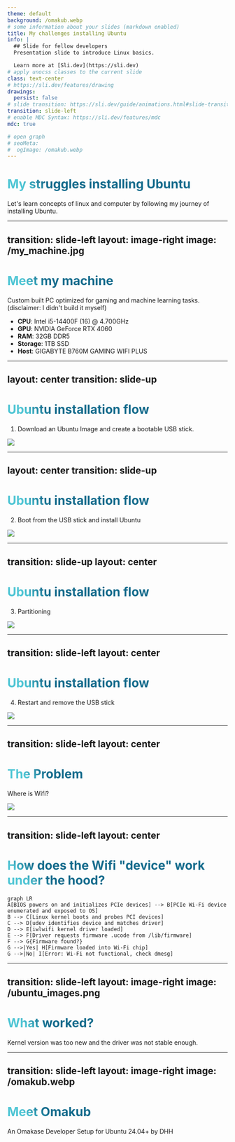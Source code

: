 ```yaml
---
theme: default
background: /omakub.webp
# some information about your slides (markdown enabled)
title: My challenges installing Ubuntu
info: |
  ## Slide for fellow developers
  Presentation slide to introduce Linux basics.

  Learn more at [Sli.dev](https://sli.dev)
# apply unocss classes to the current slide
class: text-center
# https://sli.dev/features/drawing
drawings:
  persist: false
# slide transition: https://sli.dev/guide/animations.html#slide-transitions
transition: slide-left
# enable MDC Syntax: https://sli.dev/features/mdc
mdc: true

# open graph
# seoMeta:
#  ogImage: /omakub.webp
---
```


# My struggles installing Ubuntu

Let's learn concepts of linux and computer by following my journey of installing Ubuntu.

<div class="abs-br m-6 text-xl">
  <a href="https://github.com/bilguundottech/ubuntu-install-problems" target="_blank" class="slidev-icon-btn">
    <carbon:logo-github />
  </a>
</div>

<!--
Today I will be talking about my experiences installing Ubuntu on my PC and struggles I faced doing so. 
This is not a how to guide, but rather I will try to teach you about certain concepts about Linux and computer through my journey.
On right bottom side you can see an image of a person. I will not reveal who it is yet, so please keep watching until the end.
This person will be connected to why I chose to install Ubuntu in the first place.
I would like to connect that to a discussing about Linux and other OS at the end of my presentation.
-->

---
transition: slide-left
layout: image-right
image: /my_machine.jpg
---

# Meet my machine

Custom built PC optimized for gaming and machine learning tasks. (disclaimer: I didn't build it myself)

- **CPU**: Intel i5-14400F (16) @ 4.700GHz
- **GPU**: NVIDIA GeForce RTX 4060
- **RAM**: 32GB DDR5
- **Storage**: 1TB SSD
- **Host**: GIGABYTE B760M GAMING WIFI PLUS


<style>
h1 {
  background-color: #2B90B6;
  background-image: linear-gradient(45deg, #4EC5D4 10%, #146b8c 20%);
  background-size: 100%;
  -webkit-background-clip: text;
  -moz-background-clip: text;
  -webkit-text-fill-color: transparent;
  -moz-text-fill-color: transparent;
}
</style>

<!--
So before I begin, let me introduce you to my machine.
This is my custom built PC, which I use for gaming and machine learning tasks.
It has Intel i5-14400F CPU (Recent generation of Intel i5 series, F stands for no integrated graphics so I needed a separate GPU)
NVIDIA GeForce RTX 4060 GPU (Recent generation of NVIDIA RTX 4060, which is a mid-range GPU, most affordable from NVIDIA's 40 series)
32GB DDR5 RAM (
and 1TB SSD storage.
-->

---
layout: center
transition: slide-up
---

# Ubuntu installation flow

1. Download an Ubuntu Image and create a bootable USB stick.

<img src="/burning_usb.png" class="h-90" />

<!--
Booting is the process where a computer starts up and loads the OS from the storage device into RAM.
In this case, the storage device is a USB stick, which contains the Ubuntu image.
-->

---
layout: center
transition: slide-up
---

# Ubuntu installation flow

2. Boot from the USB stick and install Ubuntu

<img src="/install_ubuntu.jpeg" class="h-90" />

<!--
When computer starts up, it runs a program called BIOS, which looks for a bootable device and hands control over to the OS loader.
(GRUB for Linux, Windows Boot Manager for Windows, etc.)  
BIOS(Basic Output/Input System) is firmware interfaces that provide a way for the OS to communicate(not directly) with the hardware and start the boot process.
It sets up hardware into a usable state
Firmware is a software that is embedded in the hardware. 
-->

---
transition: slide-up
layout: center
---

# Ubuntu installation flow

3. Partitioning

<img src="/partitioning.png" class="h-90" />

<!--
Partitioning is the process of dividing a physical storage device (e.g., SSD or HDD) into separate logical sections (partitions) that the system treats as independent units.
/ - root partition, where the OS is installed. ext4 is a file system type used by Linux.
/home - home partition, where user files are stored. ext4 is a file system type used by Linux.
swap - swap partition, used as virtual memory when RAM is full. It is not a file system, but rather a reserved space on the disk.
efi - EFI partition, used for booting the OS. It is a special partition that contains the bootloader and other files needed for booting.
-->

---
transition: slide-left
layout: center
---

# Ubuntu installation flow

4. Restart and remove the USB stick

<img src="/done_install.jpeg" class="h-90" />

<!--
After the installation is done, you need to restart the computer and remove the USB stick.
Because the computer will try to boot from the USB stick again. 
-->

---
transition: slide-left
layout: center
---

# The Problem

Where is Wifi?

<img src="/no_wifi.png" class="h-90" />

<!--
So here is the problem I faced.
After the installation was done, I restarted the computer and removed the USB stick.
But I couldn't find the wifi icon in the top right corner.
So I started investigating.
-->

---
transition: slide-left
layout: center
---

# How does the Wifi "device" work under the hood?

<div class="max-w-3xl">

```mermaid {theme: 'neutral', scale: 0.35}
graph LR
A[BIOS powers on and initializes PCIe devices] --> B[PCIe Wi-Fi device enumerated and exposed to OS]
B --> C[Linux kernel boots and probes PCI devices]
C --> D[udev identifies device and matches driver]
D --> E[iwlwifi kernel driver loaded]
E --> F[Driver requests firmware .ucode from /lib/firmware]
F --> G{Firmware found?}
G -->|Yes| H[Firmware loaded into Wi-Fi chip]
G -->|No| I[Error: Wi-Fi not functional, check dmesg]
```

</div>

<!--
The BIOS starts by initializing all connected hardware, including PCIe devices like the onboard Wi-Fi module (A). Once initialized, the Wi-Fi device is exposed to the operating system as a standard PCI or USB device (B).

When the Linux kernel boots, it probes available PCI devices (C). This is followed by udev, the device manager, which identifies the hardware using vendor and device IDs and matches it to the appropriate kernel driver—in this case, iwlwifi for Intel wireless chipsets (D).

The iwlwifi driver is then loaded into the kernel (E). Upon loading, it issues a request to the filesystem for a firmware blob—usually a .ucode file—located in /lib/firmware (F).

At this point, the system checks whether the required firmware is available (G). If the firmware is found, the process continues; if not, initialization fails and logs an error.
-->

---
transition: slide-left
layout: image-right
image: /ubuntu_images.png
---

# What worked?

Kernel version was too new and the driver was not stable enough.

<!--
-->

---
transition: slide-left
layout: image-right
image: /omakub.webp
---

# Meet Omakub

An Omakase Developer Setup for Ubuntu 24.04+ by DHH

<!--
-->

